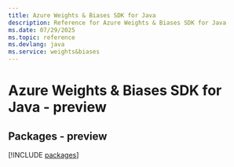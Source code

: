 ```yaml
---
title: Azure Weights & Biases SDK for Java
description: Reference for Azure Weights & Biases SDK for Java
ms.date: 07/29/2025
ms.topic: reference
ms.devlang: java
ms.service: weights&biases
---
```

# Azure Weights & Biases SDK for Java - preview
## Packages - preview
[!INCLUDE [packages](weights-&-biases-index.md)]